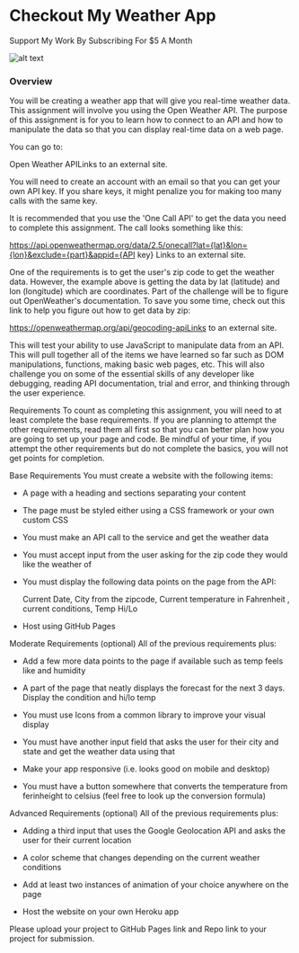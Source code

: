 # Checkout My Weather App

Support My Work By Subscribing For $5 A Month

![alt text](https://github.com/SherYang17/WeatherApp/blob/main/images/appphoto.png)







 

### Overview
 

You will be creating a weather app that will give you real-time weather data. This assignment will involve you using the Open Weather API. The purpose of this assignment is for you to learn how to connect to an API and how to manipulate the data so that you can display real-time data on a web page.

 

You can go to:

Open Weather APILinks to an external site.

 

You will need to create an account with an email so that you can get your own API key. If you share keys, it might penalize you for making too many calls with the same key.

 

It is recommended that you use the 'One Call API' to get the data you need to complete this assignment. The call looks something like this:

 

https://api.openweathermap.org/data/2.5/onecall?lat={lat}&lon={lon}&exclude={part}&appid={API key}
Links to an external site.
 

One of the requirements is to get the user's zip code to get the weather data. However, the example above is getting the data by lat (latitude) and lon (longitude) which are coordinates. Part of the challenge will be to figure out OpenWeather's documentation. To save you some time, check out this link to help you figure out how to get data by zip:

 

https://openweathermap.org/api/geocoding-apiLinks to an external site.

 

 

This will test your ability to use JavaScript to manipulate data from an API. This will pull together all of the items we have learned so far such as DOM manipulations, functions, making basic web pages, etc. This will also challenge you on some of the essential skills of any developer like debugging, reading API documentation, trial and error, and thinking through the user experience.

 

Requirements
To count as completing this assignment, you will need to at least complete the base requirements. If you are planning to attempt the other requirements, read them all first so that you can better plan how you are going to set up your page and code. Be mindful of your time, if you attempt the other requirements but do not complete the basics, you will not get points for completion.

 

Base Requirements
You must create a website with the following items:

- A page with a heading and sections separating your content

- The page must be styled either using a CSS framework or your own custom CSS

- You must make an API call to the service and get the weather data

- You must accept input from the user asking for the zip code they would like the weather of

- You must display the following data points on the page from the API:

    Current Date, City from the zipcode, Current temperature in Fahrenheit , current conditions, Temp Hi/Lo

- Host using GitHub Pages

 

Moderate Requirements (optional)
All of the previous requirements plus:

- Add a few more data points to the page if available such as temp feels like and humidity

- A part of the page that neatly displays the forecast for the next 3 days. Display the condition and hi/lo temp

- You must use Icons from a common library to improve your visual display

- You must have another input field that asks the user for their city and state and get the weather data using that

- Make your app responsive (i.e. looks good on mobile and desktop)

- You must have a button somewhere that converts the temperature from ferinheight to celsius (feel free to look up the conversion formula)

 

Advanced Requirements (optional)
All of the previous requirements plus:

- Adding a third input that uses the Google Geolocation API and asks the user for their current location
- A color scheme that changes depending on the current weather conditions

- Add at least two instances of animation of your choice anywhere on the page

- Host the website on your own Heroku app

 

 

Please upload your project to GitHub Pages link and Repo link to your project for submission.
